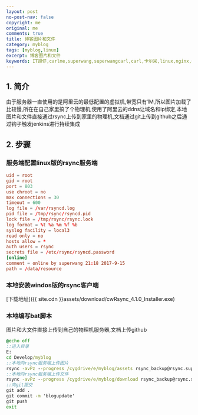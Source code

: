 ```yaml
---
layout: post
no-post-nav: false 
copyright: me
original: me
comments: true
title: 博客图片和文件
category: myblog
tags: [myblog,linux]
excerpt: 博客图片和文件
keywords: IT超仔,carlme,superwang,superwangcarl,carl,卡尔米,linux,nginx,myblog
---
```


## 1. 简介

由于服务器一直使用的是阿里云的最低配置的虚拟机,带宽只有1M,所以图片加载了比较慢,所在在自己家里搞了个物理机,使用了阿里云的ddns让域名和ip绑定,本地图片和文件直接通过rsync上传到家里的物理机,文档通过git上传到github之后通过钩子触发jenkins进行持续集成

## 2. 步骤

### 服务端配置linux版的rsync服务端

```conf
uid = root
gid = root
port = 803
use chroot = no
max connections = 30
timeout = 600
log file = /var/rsyncd.log
pid file = /tmp/rsync/rsyncd.pid
lock file = /tmp/rsync/rsync.lock
log format = %t %a %m %f %b
syslog facility = local3
read only = no
hosts allow = *
auth users = rsync
secrets file = /etc/rsync/rsyncd.password
[online]
comment = online by superwang 21:18 2017-9-15
path = /data/resource
```

### 本地安装windos版的rsync客户端

[下载地址]({{ site.cdn }}assets/download/cwRsync_4.1.0_Installer.exe)

### 本地编写bat脚本

图片和大文件直接上传到自己的物理机服务器,文档上传github

```bat
@echo off
::进入目录
E:
cd Develop/myblog
::本地向rsync服务端上传图片
rsync -avPz --progress /cygdrive/e/myblog/assets rsync_backup@rsync.superang.xin::online --delete --password-file=/cygdrive/e/rsync/rsync.password --port=803 --delete
::本地向rsync服务端上传文件
rsync -avPz --progress /cygdrive/e/myblog/download rsync_backup@rsync.superang.xin::online --delete --password-file=/cygdrive/e/rsync/rsync.password --port=803 --delete
::向git提交
git add .
git commit -m 'blogupdate' 
git push
exit 
```



